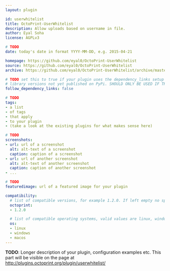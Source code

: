 ```yaml
---
layout: plugin

id: userwhitelist
title: OctoPrint-UserWhitelist
description: Allow uploads based on username in file.
author: Eyal Soha
license: AGPLv3

# TODO
date: today's date in format YYYY-MM-DD, e.g. 2015-04-21

homepage: https://github.com/eyal0/OctoPrint-UserWhitelist
source: https://github.com/eyal0/OctoPrint-UserWhitelist
archive: https://github.com/eyal0/OctoPrint-UserWhitelist/archive/master.zip

# TODO set this to true if your plugin uses the dependency_links setup parameter to include
# library versions not yet published on PyPi. SHOULD ONLY BE USED IF THERE IS NO OTHER OPTION!
follow_dependency_links: false

# TODO
tags:
- a list
- of tags
- that apply
- to your plugin
- (take a look at the existing plugins for what makes sense here)

# TODO
screenshots:
- url: url of a screenshot
  alt: alt-text of a screenshot
  caption: caption of a screenshot
- url: url of another screenshot
  alt: alt-text of another screenshot
  caption: caption of another screenshot
- ...

# TODO
featuredimage: url of a featured image for your plugin

compatibility:
  # list of compatible versions, for example 1.2.0. If left empty no specific version requirement will be assumed
  octoprint:
  - 1.2.0

  # list of compatible operating systems, valid values are linux, windows, macos, leaving empty defaults to all
  os:
  - linux
  - windows
  - macos
---
```


**TODO**: Longer description of your plugin, configuration examples etc. This part will be visible on the page at
http://plugins.octoprint.org/plugin/userwhitelist/
